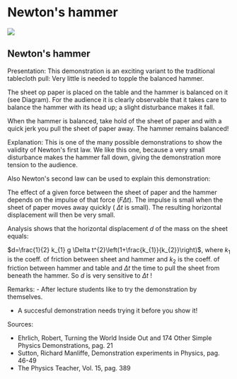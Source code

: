 # Newton's hammer 

![](https://cdn.mathpix.com/cropped/2024_06_24_95887c0a13dba18d6ccbg-1.jpg?height=1182&width=1260&top_left_y=295&top_left_x=302)

## Newton's hammer

Presentation: This demonstration is an exciting variant to the traditional tablecloth pull: Very little is needed to topple the balanced hammer.

The sheet op paper is placed on the table and the hammer is balanced on it (see Diagram). For the audience it is clearly observable that it takes care to balance the hammer with its head up; a slight disturbance makes it fall.

When the hammer is balanced, take hold of the sheet of paper and with a quick jerk you pull the sheet of paper away. The hammer remains balanced!

Explanation: This is one of the many possible demonstrations to show the validity of Newton's first law. We like this one, because a very small disturbance makes the hammer fall down, giving the demonstration more tension to the audience.

Also Newton's second law can be used to explain this demonstration:

The effect of a given force between the sheet of paper and the hammer depends on the impulse of that force $(F \Delta t)$. The impulse is small when the sheet of paper moves away quickly ( $\Delta t$ is small). The resulting horizontal displacement will then be very small.

Analysis shows that the horizontal displacement $d$ of the mass on the sheet equals:

$d=\frac{1}{2} k_{1} g \Delta t^{2}\left(1+\frac{k_{1}}{k_{2}}\right)$, where $k_{1}$ is the coeff. of friction between sheet and hammer and $k_{2}$ is the coeff. of friction between hammer and table and $\Delta t$ the time to pull the sheet from beneath the hammer. So $d$ is very sensitive to $\Delta t$ !

Remarks: - After lecture students like to try the demonstration by themselves.

- A succesful demonstration needs trying it before you show it!

Sources:

- Ehrlich, Robert, Turning the World Inside Out and 174 Other Simple Physics Demonstrations, pag. 21
- Sutton, Richard Manliffe, Demonstration experiments in Physics, pag. 46-49
- The Physics Teacher, Vol. 15, pag. 389

